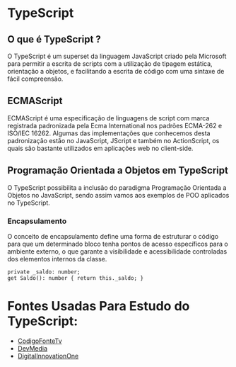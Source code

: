 # TypeScript

## O que é TypeScript ?

O TypeScript é um superset da linguagem JavaScript criado pela Microsoft para permitir a escrita de scripts com a utilização de tipagem estática, orientação a objetos, e facilitando a escrita de código com uma sintaxe de fácil compreensão.
 
## ECMAScript 

ECMAScript é uma especificação de linguagens de script com marca registrada padronizada pela Ecma International nos padrões ECMA-262 e ISO/IEC 16262. Algumas das implementações que conhecemos desta padronização estão no JavaScript, JScript e também no ActionScript, os quais são bastante utilizados em aplicações web no client-side.

## Programação Orientada a Objetos em TypeScript

O TypeScript possibilita a inclusão do paradigma Programação Orientada a Objetos no JavaScript, sendo assim vamos aos exemplos de POO aplicados no TypeScript.

### Encapsulamento

O conceito de encapsulamento define uma forma de estruturar o código para que um determinado bloco tenha pontos de acesso específicos para o ambiente externo, o que garante a visibilidade e acessibilidade controladas dos elementos internos da classe.

```
private _saldo: number;
get Saldo(): number { return this._saldo; }

```

# Fontes Usadas Para Estudo do TypeScript:

   * [CodigoFonteTv](https://www.youtube.com/watch?v=gmupEp468lY)
   * [DevMedia](https://www.devmedia.com.br/introducao-ao-typescript/36729#TypeScript)
   * [DigitalInnovationOne](https://web.digitalinnovation.one/course/introducao-ao-typescript-explorando-classes-tipos-e-interfaces/learning/3fef7cb5-3637-4a05-8af3-e6e327971980?back=/track/capgemini-fullstack-java-and-angular)
